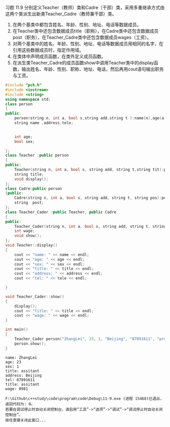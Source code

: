 习题 11.9 分别定义Teacher（教师）类和Cadre（干部）类，采用多重继承方式由这两个类派生出新类Teacher_Cadre（教师兼干部）类。
1. 在两个基类中都包含姓名、年龄、性别、地址、电话等数据成员。
2. 在Teacher类中还包含数据成员title（职称），在Cadre类中还包含数据成员post（职务），在Teacher_Cadre类中还包含数据成员wages（工资）。
3. 对两个基类中的姓名、年龄、性别、地址、电话等数据成员用相同的名字，在引用这些数据成员时，指定作用域。
4. 在类体中声明成员函数，在类外定义成员函数。
5. 在派生类Teacher_Cadre的成员函数show中调用Teacher类中的display函数，输出姓名、年龄、性别、职称、地址、电话，然后再用cout语句输出职务与工资。


```C++
#include "pch.h"
#include <iostream>
#include <string>
using namespace std;
class person
{
public:
	person(string n, int a, bool s,string add,string t ):name(n),age(a),sex(s),address(add),tele(t){}
	string name ,address,tele;
	

	int age;
	bool sex;

};
class Teacher :public person
{
public:
	Teacher(string n, int a, bool s, string add, string t,string tit):person(n,a,s,add,t),title(tit){}
	string title;
	void display();
};
class Cadre:public person
{public:
	Cadre(string n, int a, bool s, string add, string t, string pos):person(n,a,s,add,t),post(pos){}
	string  post;
};
class Teacher_Cader :public Teacher, public Cadre
{
public:
	Teacher_Cader(string n, int a, bool s, string add, string t, string pos, string tit,int w) :Teacher(n,a,s,add,t,tit),Cadre(n,a,s,add,t,pos),wage(w){}
	int wage;
	void show();
};
void Teacher::display()
{
	cout << "name: " << name << endl;
	cout << "age: " << age << endl;
	cout << "sex: " << sex << endl;
	cout << "title: " << title << endl;
	cout << "address: " << address << endl;
	cout << "tel: " << tele << endl;

}

void Teacher_Cader::show()
{
	display();
	cout << "title: " << title << endl;
	cout << "wage: " << wage << endl;
}

int main()
{
	Teacher_Cader person("ZhangLei", 23, 1, "Beijing", "87891611", "professor", "assitant", 8981);
	person.show();
}
```

```
name: ZhangLei
age: 23
sex: 1
title: assitant
address: Beijing
tel: 87891611
title: assitant
wage: 8981

F:\Github\c++study\code\program\code\Debug\11-9.exe (进程 15468)已退出，返回代码为: 0。
若要在调试停止时自动关闭控制台，请启用“工具”->“选项”->“调试”->“调试停止时自动关闭控制台”。
按任意键关闭此窗口...
```

